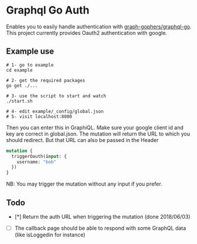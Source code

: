 # Graphql Go Auth

Enables you to easily handle authentication with [graph-gophers/graphql-go](https://github.com/graph-gophers/graphql-go). This project currently provides Oauth2 authentication with google.

## Example use

```
# 1- go to example
cd example

# 2- get the required packages
go get ./...

# 3- use the script to start and watch
./start.sh

# 4- edit example/_config/global.json
# 5- visit localhost:8080
```
Then you can enter this in GraphiQL. Make sure your google client id and key are correct in global.json.
The mutation will return the URL to which you should redirect. But that URL can also be passed in the Header
```graphql
mutation {
  triggerOauth(input: {
    username: "bob"
  })
}
```
NB: You may trigger the mutation without any input if you prefer.

## Todo
- [*] Return the auth URL when triggering the mutation (done 2018/06/03)
- [ ] The callback page should be able to respond with some GraphQL data (like isLoggedin for instance)